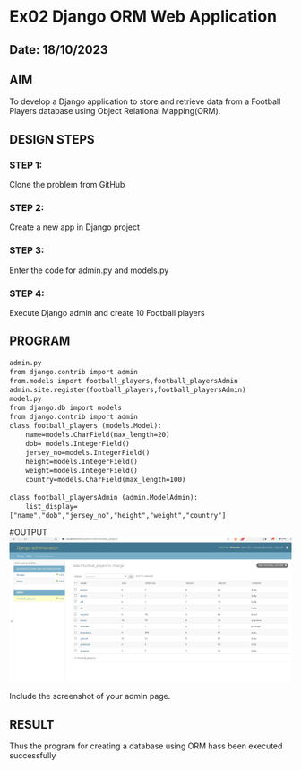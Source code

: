 # Ex02 Django ORM Web Application
## Date: 18/10/2023

## AIM
To develop a Django application to store and retrieve data from a Football Players database using Object Relational Mapping(ORM).



## DESIGN STEPS

### STEP 1:
Clone the problem from GitHub

### STEP 2:
Create a new app in Django project

### STEP 3:
Enter the code for admin.py and models.py

### STEP 4:
Execute Django admin and create 10 Football players

## PROGRAM
```
admin.py
from django.contrib import admin
from.models import football_players,football_playersAdmin
admin.site.register(football_players,football_playersAdmin)
model.py
from django.db import models
from django.contrib import admin
class football_players (models.Model):
    name=models.CharField(max_length=20)
    dob= models.IntegerField()
    jersey_no=models.IntegerField()
    height=models.IntegerField()
    weight=models.IntegerField()
    country=models.CharField(max_length=100)

class football_playersAdmin (admin.ModelAdmin):
    list_display=["name","dob","jersey_no","height","weight","country"]

```
#OUTPUT
![Alt text](<Screenshot (2).png>)


Include the screenshot of your admin page.


## RESULT
Thus the program for creating a database using ORM hass been executed successfully
